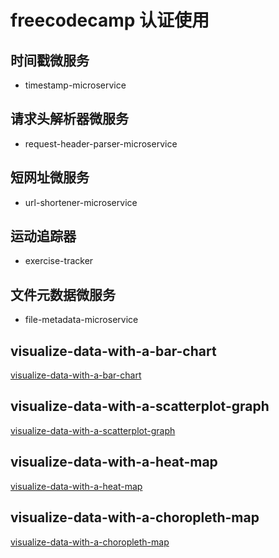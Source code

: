 # freecodecamp 认证使用

## 时间戳微服务

- timestamp-microservice

## 请求头解析器微服务

- request-header-parser-microservice

## 短网址微服务

- url-shortener-microservice

## 运动追踪器
- exercise-tracker

## 文件元数据微服务
- file-metadata-microservice

## visualize-data-with-a-bar-chart

[visualize-data-with-a-bar-chart](https://code-road518.github.io/fcc-project-apis-projects/visualize-data-with-a-bar-chart.html)

## visualize-data-with-a-scatterplot-graph

[visualize-data-with-a-scatterplot-graph](https://code-road518.github.io/fcc-project-apis-projects/visualize-data-with-a-scatterplot-graph.html)


## visualize-data-with-a-heat-map

[visualize-data-with-a-heat-map](https://code-road518.github.io/fcc-project-apis-projects/visualize-data-with-a-heat-map.html)


## visualize-data-with-a-choropleth-map

[visualize-data-with-a-choropleth-map](https://code-road518.github.io/fcc-project-apis-projects/visualize-data-with-a-choropleth-map.html)